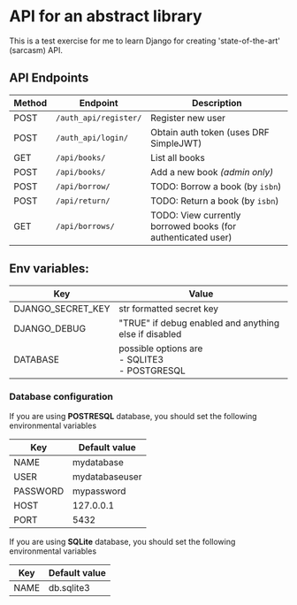 # API for an abstract library

This is a test exercise for me to learn Django for creating 'state-of-the-art' (sarcasm) API.

## API Endpoints

| Method | Endpoint              | Description                                                  |
|--------|-----------------------|--------------------------------------------------------------|
| POST   | `/auth_api/register/` | Register new user                                            |
| POST   | `/auth_api/login/`    | Obtain auth token (uses DRF SimpleJWT)                       |
| GET    | `/api/books/`         | List all books                                               |
| POST   | `/api/books/`         | Add a new book *(admin only)*                                |
| POST   | `/api/borrow/`        | TODO: Borrow a book (by `isbn`)                              |
| POST   | `/api/return/`        | TODO: Return a book (by `isbn`)                              |
| GET    | `/api/borrows/`       | TODO: View currently borrowed books (for authenticated user) |

## Env variables:

| Key               | Value                                                 |
|-------------------|-------------------------------------------------------|
| DJANGO_SECRET_KEY | str formatted secret key                              |
| DJANGO_DEBUG      | "TRUE" if debug enabled and anything else if disabled |
| DATABASE          | possible options are<br/>- SQLITE3<br/>- POSTGRESQL   |

### Database configuration

If you are using **POSTRESQL** database, you should set the following environmental variables

| Key      | Default value                 |
|----------|-------------------------------|
| NAME     | mydatabase                    |
| USER     | mydatabaseuser                |
| PASSWORD | mypassword                    |
| HOST     | 127.0.0.1                     |
| PORT     | 5432                          |

If you are using **SQLite** database, you should set the following environmental variables

| Key  | Default value |
|------|---------------|
| NAME | db.sqlite3    |
